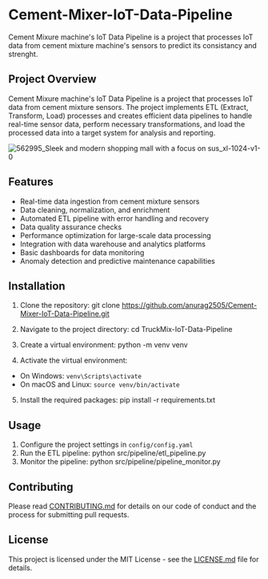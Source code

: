 # Cement-Mixer-IoT-Data-Pipeline
Cement Mixure machine's IoT Data Pipeline is a project that processes IoT data from cement mixture machine's sensors to predict its consistancy and strenght.

## Project Overview

Cement Mixure machine's IoT Data Pipeline is a project that processes IoT data from cement mixture sensors. The project implements ETL (Extract, Transform, Load) processes and creates efficient data pipelines to handle real-time sensor data, perform necessary transformations, and load the processed data into a target system for analysis and reporting.

![562995_Sleek and modern shopping mall with a focus on sus_xl-1024-v1-0](https://github.com/user-attachments/assets/5a3814a1-6e4b-4556-aa17-935a0664eea1)

## Features

- Real-time data ingestion from cement mixture sensors
- Data cleaning, normalization, and enrichment
- Automated ETL pipeline with error handling and recovery
- Data quality assurance checks
- Performance optimization for large-scale data processing
- Integration with data warehouse and analytics platforms
- Basic dashboards for data monitoring
- Anomaly detection and predictive maintenance capabilities


## Installation

1. Clone the repository: git clone https://github.com/anurag2505/Cement-Mixer-IoT-Data-Pipeline.git

2. Navigate to the project directory: cd TruckMix-IoT-Data-Pipeline

3. Create a virtual environment: python -m venv venv

4. Activate the virtual environment:
- On Windows: `venv\Scripts\activate`
- On macOS and Linux: `source venv/bin/activate`

5. Install the required packages: pip install -r requirements.txt

## Usage

1. Configure the project settings in `config/config.yaml`
2. Run the ETL pipeline: python src/pipeline/etl_pipeline.py
3. Monitor the pipeline: python src/pipeline/pipeline_monitor.py



## Contributing

Please read [CONTRIBUTING.md](CONTRIBUTING.md) for details on our code of conduct and the process for submitting pull requests.

## License

This project is licensed under the MIT License - see the [LICENSE.md](LICENSE.md) file for details.
